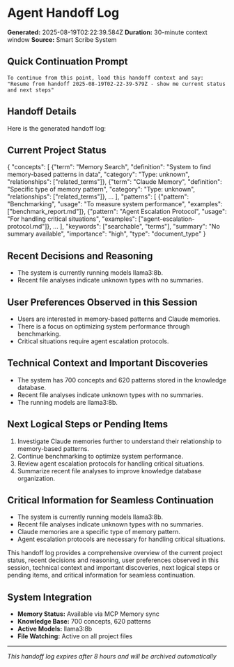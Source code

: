 # Agent Handoff Log

**Generated:** 2025-08-19T02:22:39.584Z
**Duration:** 30-minute context window
**Source:** Smart Scribe System

## Quick Continuation Prompt

```
To continue from this point, load this handoff context and say:
"Resume from handoff 2025-08-19T02-22-39-579Z - show me current status and next steps"
```

## Handoff Details

Here is the generated handoff log:

## Current Project Status

{
  "concepts": [
    {"term": "Memory Search", "definition": "System to find memory-based patterns in data", "category": "Type: unknown", "relationships": ["related_terms"]},
    {"term": "Claude Memory", "definition": "Specific type of memory pattern", "category": "Type: unknown", "relationships": ["related_terms"]},
    ...
  ],
  "patterns": [
    {"pattern": "Benchmarking", "usage": "To measure system performance", "examples": ["benchmark_report.md"]},
    {"pattern": "Agent Escalation Protocol", "usage": "For handling critical situations", "examples": ["agent-escalation-protocol.md"]},
    ...
  ],
  "keywords": ["searchable", "terms"],
  "summary": "No summary available",
  "importance": "high",
  "type": "document_type"
}

## Recent Decisions and Reasoning

* The system is currently running models llama3:8b.
* Recent file analyses indicate unknown types with no summaries.

## User Preferences Observed in this Session

* Users are interested in memory-based patterns and Claude memories.
* There is a focus on optimizing system performance through benchmarking.
* Critical situations require agent escalation protocols.

## Technical Context and Important Discoveries

* The system has 700 concepts and 620 patterns stored in the knowledge database.
* Recent file analyses indicate unknown types with no summaries.
* The running models are llama3:8b.

## Next Logical Steps or Pending Items

1. Investigate Claude memories further to understand their relationship to memory-based patterns.
2. Continue benchmarking to optimize system performance.
3. Review agent escalation protocols for handling critical situations.
4. Summarize recent file analyses to improve knowledge database organization.

## Critical Information for Seamless Continuation

* The system is currently running models llama3:8b.
* Recent file analyses indicate unknown types with no summaries.
* Claude memories are a specific type of memory pattern.
* Agent escalation protocols are necessary for handling critical situations.

This handoff log provides a comprehensive overview of the current project status, recent decisions and reasoning, user preferences observed in this session, technical context and important discoveries, next logical steps or pending items, and critical information for seamless continuation.

## System Integration

* **Memory Status:** Available via MCP Memory sync
* **Knowledge Base:** 700 concepts, 620 patterns
* **Active Models:** llama3:8b
* **File Watching:** Active on all project files

---
*This handoff log expires after 8 hours and will be archived automatically*
